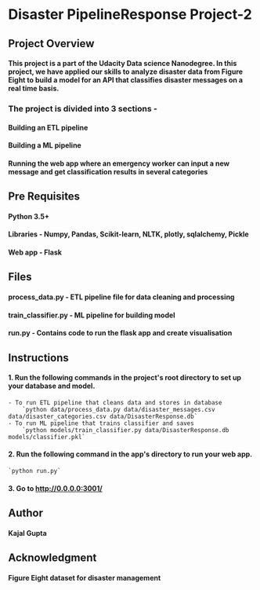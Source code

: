 # Disaster PipelineResponse Project-2

## Project Overview
#### This project is a part of the Udacity Data science Nanodegree. In this project, we have applied our skills to analyze disaster data from Figure Eight to build a model for an API that classifies disaster messages on a real time basis.

### The project is divided into 3 sections -
#### Building an ETL pipeline
#### Building a ML pipeline
#### Running the web app where an emergency worker can input a new message and get classification results in several categories

## Pre Requisites
#### Python 3.5+
#### Libraries - Numpy, Pandas, Scikit-learn, NLTK, plotly, sqlalchemy, Pickle
#### Web app - Flask


## Files 

#### process_data.py - ETL pipeline file for data cleaning and processing
#### train_classifier.py - ML pipeline for building model
#### run.py - Contains code to run the flask app and create visualisation

## Instructions 
#### 1. Run the following commands in the project's root directory to set up your database and model.

    - To run ETL pipeline that cleans data and stores in database
        `python data/process_data.py data/disaster_messages.csv data/disaster_categories.csv data/DisasterResponse.db`
    - To run ML pipeline that trains classifier and saves
        `python models/train_classifier.py data/DisasterResponse.db models/classifier.pkl`

#### 2. Run the following command in the app's directory to run your web app.
    `python run.py`

#### 3. Go to http://0.0.0.0:3001/

## Author
#### Kajal Gupta

## Acknowledgment
#### Figure Eight dataset for disaster management
